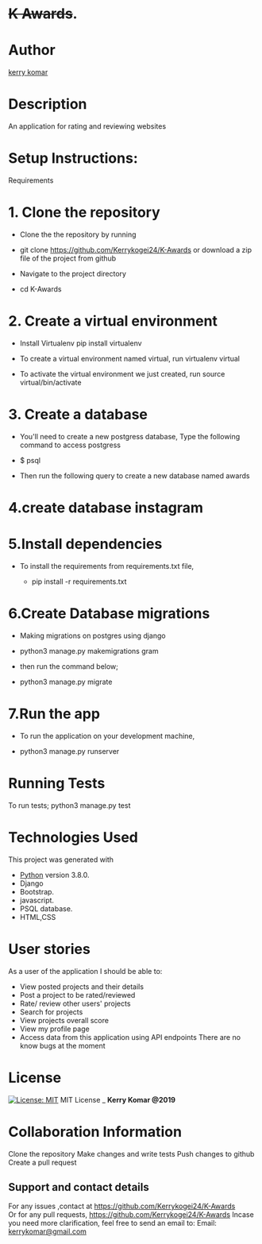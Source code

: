 # ~~K Awards~~.
# Author
[kerry komar](https://github.com/Kerrykogei24/K-Awards)

# Description
An application for rating and reviewing websites 

# Setup Instructions:
Requirements
# 1. Clone the repository
* Clone the the repository by running

* git clone https://github.com/Kerrykogei24/K-Awards
or download a zip file of the project from github

* Navigate to the project directory

* cd K-Awards
# 2. Create a virtual environment
* Install Virtualenv
 pip install virtualenv
 
* To create a virtual environment named virtual, run
virtualenv virtual

* To activate the virtual environment we just created, run
source virtual/bin/activate

# 3. Create a database
* You'll need to create a new postgress database, Type the following command to access postgress

 * $ psql
  * Then run the following query to create a new database named awards

# 4.create database instagram
# 5.Install dependencies
* To install the requirements from requirements.txt file,

  * pip install -r requirements.txt
# 6.Create Database migrations
* Making migrations on postgres using django

* python3 manage.py makemigrations gram
* then run the command below;

* python3 manage.py migrate
# 7.Run the app
* To run the application on your development machine,

* python3 manage.py runserver
# Running Tests
To run tests;
python3 manage.py test

# Technologies Used
This project was generated with
  * [Python](https://www.python.org/) version 3.8.0.
  * Django
  * Bootstrap.
  * javascript.
  * PSQL database.
  * HTML,CSS
# User stories
As a user of the application I should be able to:

*  View posted projects and their details
 * Post a project to be rated/reviewed
* Rate/ review other users' projects
* Search for projects 
* View projects overall score
* View my profile page
*  Access data from this application using API endpoints
There are no know bugs at the moment


# License
[![License: MIT](https://img.shields.io/badge/License-MIT-yellow.svg)](https://github.com/Kerrykogei24/K-Awards)
MIT License
\_ **Kerry Komar @2019**


# Collaboration Information
Clone the repository
Make changes and write tests
Push changes to github
Create a pull request
## Support and contact details
 For any issues ,contact at https://github.com/Kerrykogei24/K-Awards <br>
 Or for any pull requests, https://github.com/Kerrykogei24/K-Awards
  Incase you need more clarification, feel free to send an email to: 
Email: kerrykomar@gmail.com

